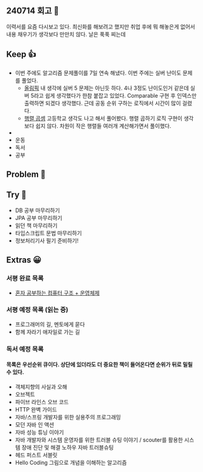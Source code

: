## 240714 회고 💬
이력서를 요즘 다시보고 있다. 최신화를 해보려고 했지만 취업 후에 뭐 해놓은게 없어서 내용 채우기가 생각보다 만만치 않다. 날은 푹푹 찌는데 
## Keep 👍
- 이번 주에도 알고리즘 문제풀이를 7일 연속 해냈다. 이번 주에는 실버 난이도 문제를 풀었다. 
	- [올림픽](https://www.acmicpc.net/problem/8979) 내 생각에 실버 5 문제는 아닌듯 하다. 4나 3정도 난이도인거 같은데 실버 5라고 쉽게 생각했다가 한참 붙잡고 있었다. Comparable 구현 후 인덱스만 출력하면 되겠다 생각했다. 근데 공동 순위 구하는 로직에서 시간이 많이 걸렸다.
	- [행렬 곱셈](https://www.acmicpc.net/problem/2740) 고등학교 생각도 나고 해서 풀어봤다. 행렬 곱하기 로직 구현이 생각보다 쉽지 않다. 차원이 작은 행렬들 여러개 계산해가면서 풀이했다.
- 
- 운동
- 독서
- 공부

## Problem 🤢

## Try 🧚
- DB 공부 마무리하기
- JPA 공부 마무리하기
- 읽던 책 마무리하기
- 타입스크립트 문법 마무리하기
- 정보처리기사 필기 준비하기!

## Extras 😀

### 서평 완료 목록
- [혼자 공부하는 컴퓨터 구조 + 운영체제](https://github.com/kimregular/DAILY_STUDY/blob/main/독서/1.%20서평/01.%20혼자%20공부하는%20컴퓨터%20구조%20%2B%20운영체제%20를%20읽고%20📝.md)

###  서평 예정 목록 (읽는 중)
- 프로그래머의 길, 멘토에게 묻다
- 함께 자라기 애자일로 가는 길

### 독서 예정 목록
#### 목록은 우선순위 큐이다. 상단에 있더라도 더 중요한 책이 들어온다면 순위가 뒤로 밀릴 수 있다.
- 객체지향의 사실과 오해
- 오브젝트
- 파이브 라인스 오브 코드
- HTTP 완벽 가이드
- 자바/스프링 개발자를 위한 실용주의 프로그래밍
- 모던 자바 인 액션
- 자바 성능 튜닝 이야기 
- 자바 개발자와 시스템 운영자를 위한 트러블 슈팅 이야기 / scouter를 활용한 시스템 장애 진단 및 해결 노하우 자바 트러블슈팅
- 헤드 퍼스트 서블릿
- Hello Coding 그림으로 개념을 이해하는 알고리즘

